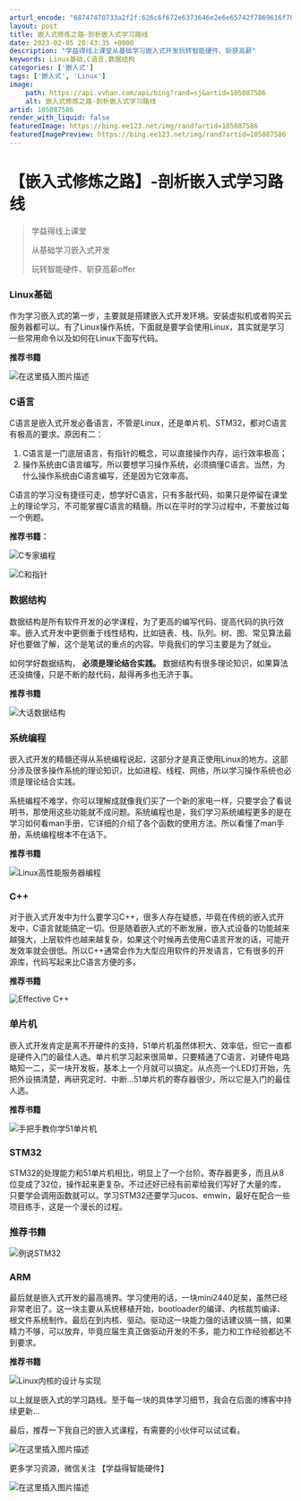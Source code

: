 ```yaml
---
arturl_encode: "68747470733a2f2f:626c6f672e6373646e2e6e65742f7869616f70656e6758362f:61727469636c652f64657461696c732f313035303837353836"
layout: post
title: 嵌入式修炼之路-剖析嵌入式学习路线
date: 2023-02-05 20:43:35 +0800
description: "学益得线上课堂从基础学习嵌入式开发玩转智能硬件、斩获高薪"
keywords: Linux基础,C语言,数据结构
categories: ['嵌入式']
tags: ['嵌入式', 'Linux']
image:
    path: https://api.vvhan.com/api/bing?rand=sj&artid=105087586
    alt: 嵌入式修炼之路-剖析嵌入式学习路线
artid: 105087586
render_with_liquid: false
featuredImage: https://bing.ee123.net/img/rand?artid=105087586
featuredImagePreview: https://bing.ee123.net/img/rand?artid=105087586
---
```


# 【嵌入式修炼之路】-剖析嵌入式学习路线

> 学益得线上课堂
>   
> 从基础学习嵌入式开发
>   
> 玩转智能硬件、斩获高薪offer

### Linux基础

作为学习嵌入式的第一步，主要就是搭建嵌入式开发环境。安装虚拟机或者购买云服务器都可以。有了Linux操作系统，下面就是要学会使用Linux，其实就是学习一些常用命令以及如何在Linux下面写代码。

**推荐书籍**

![在这里插入图片描述](https://i-blog.csdnimg.cn/blog_migrate/9edbd8def4014fb11e9cb81c98e88750.jpeg#pic_center)

### C语言

C语言是嵌入式开发必备语言，不管是Linux，还是单片机、STM32，都对C语言有极高的要求。原因有二：

1. C语言是一门底层语言，有指针的概念，可以直接操作内存，运行效率极高；
2. 操作系统由C语言编写，所以要想学习操作系统，必须搞懂C语言。当然，为什么操作系统由C语言编写，还是因为它效率高。

C语言的学习没有捷径可走，想学好C语言，只有多敲代码，如果只是停留在课堂上的理论学习，不可能掌握C语言的精髓。所以在平时的学习过程中，不要放过每一个例题。

**推荐书籍：**

![C专家编程](https://i-blog.csdnimg.cn/blog_migrate/6699221da03f23f80830a4cf51d16914.jpeg#pic_center)

![C和指针](https://i-blog.csdnimg.cn/blog_migrate/920a2158b176f411a53e5db05765b671.jpeg#pic_center)

### 数据结构

数据结构是所有软件开发的必学课程，为了更高的编写代码、提高代码的执行效率。嵌入式开发中更侧重于线性结构，比如链表、栈、队列。树、图、常见算法最好也要做了解，这个是笔试的重点的内容。毕竟我们的学习主要是为了就业。

如何学好数据结构，
**必须是理论结合实践。**
数据结构有很多理论知识，如果算法还没搞懂，只是不断的敲代码，敲得再多也无济于事。

**推荐书籍**

![大话数据结构](https://i-blog.csdnimg.cn/blog_migrate/ac5f91344a2ab9e39251fdece93d9754.gif#pic_center)

### 系统编程

嵌入式开发的精髓还得从系统编程说起，这部分才是真正使用Linux的地方。这部分涉及很多操作系统的理论知识，比如进程、线程、网络，所以学习操作系统也必须是理论结合实践。

系统编程不难学，你可以理解成就像我们买了一个新的家电一样，只要学会了看说明书，那使用这些功能就不成问题。系统编程也是，我们学习系统编程更多的是在学习如何看man手册，它详细的介绍了各个函数的使用方法。所以看懂了man手册，系统编程根本不在话下。

**推荐书籍**

![Linux高性能服务器编程](https://i-blog.csdnimg.cn/blog_migrate/a531fcd9741ab2f4256e7310bc99e0aa.jpeg#pic_center)

### C++

对于嵌入式开发中为什么要学习C++，很多人存在疑惑，毕竟在传统的嵌入式开发中，C语言就能搞定一切。但是随着嵌入式的不断发展，嵌入式设备的功能越来越强大，上层软件也越来越复杂，如果这个时候再去使用C语言开发的话，可能开发效率就会很低。所以C++通常会作为大型应用软件的开发语言，它有很多的开源库，代码写起来比C语言方便的多。

**推荐书籍**

![Effective C++](https://i-blog.csdnimg.cn/blog_migrate/1fcc2b0798db654dae2165d955d194b2.jpeg#pic_center)

### 单片机

嵌入式开发肯定是离不开硬件的支持，51单片机虽然体积大、效率低，但它一直都是硬件入门的最佳人选。单片机学习起来很简单，只要精通了C语言、对硬件电路略知一二，买一块开发板，基本上一个月就可以搞定。从点亮一个LED灯开始，先把外设搞清楚，再研究定时、中断…51单片机的寄存器很少，所以它是入门的最佳人选。

**推荐书籍**

![手把手教你学51单片机](https://i-blog.csdnimg.cn/blog_migrate/865aa46fe11935eb2ff5986a5033a741.jpeg#pic_center)

### STM32

STM32的处理能力和51单片机相比，明显上了一个台阶。寄存器更多，而且从8位变成了32位，操作起来更复杂。不过还好已经有前辈给我们写好了大量的库，只要学会调用函数就可以。学习STM32还要学习ucos、emwin，最好在配合一些项目练手，这是一个漫长的过程。

### 推荐书籍

![例说STM32](https://i-blog.csdnimg.cn/blog_migrate/6207f807d0ba5487683efabb701a6f7e.jpeg#pic_center)

### ARM

最后就是嵌入式开发的最高境界。学习使用的话，一块mini2440足矣，虽然已经非常老旧了。这一块主要从系统移植开始，bootloader的编译、内核裁剪编译、根文件系统制作。最后在到内核、驱动。驱动这一块能力强的话建议搞一搞，如果精力不够，可以放弃，毕竟应届生真正做驱动开发的不多，能力和工作经验都达不到要求。

**推荐书籍**

![Linux内核的设计与实现](https://i-blog.csdnimg.cn/blog_migrate/01ea11b1a56380f762ecec1ceedaf1ca.jpeg#pic_center)

以上就是嵌入式的学习路线。至于每一块的具体学习细节，我会在后面的博客中持续更新…

最后，推荐一下我自己的嵌入式课程，有需要的小伙伴可以试试看。

![在这里插入图片描述](https://i-blog.csdnimg.cn/blog_migrate/52fea9e2b65a224c339417c113ca0e39.png#pic_center)

更多学习资源，微信关注 【学益得智能硬件】

![在这里插入图片描述](https://i-blog.csdnimg.cn/blog_migrate/202ad919835478e8f975eb54aa04ca59.jpeg#pic_center)